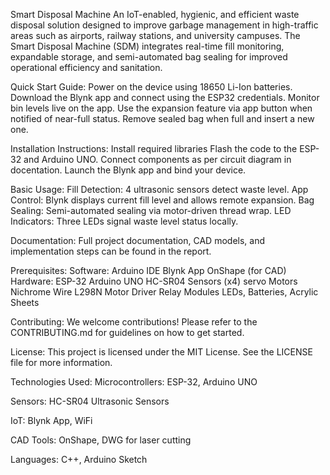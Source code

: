Smart Disposal Machine
An IoT-enabled, hygienic, and efficient waste disposal solution designed to improve garbage management in high-traffic areas such as airports, railway stations, and university campuses. The Smart Disposal Machine (SDM) integrates real-time fill monitoring, expandable storage, and semi-automated bag sealing for improved operational efficiency and sanitation.




Quick Start Guide:
Power on the device using 18650 Li-Ion batteries.
Download the Blynk app and connect using the ESP32 credentials.
Monitor bin levels live on the app.
Use the expansion feature via app button when notified of near-full status.
Remove sealed bag when full and insert a new one.

Installation Instructions:
Install required libraries
Flash the code to the ESP-32 and Arduino UNO.
Connect components as per circuit diagram in docentation.
Launch the Blynk app and bind your device.

Basic Usage:
Fill Detection: 4 ultrasonic sensors detect waste level.
App Control: Blynk displays current fill level and allows remote expansion.
Bag Sealing: Semi-automated sealing via motor-driven thread wrap.
LED Indicators: Three LEDs signal waste level status locally.

Documentation:
Full project documentation, CAD models, and implementation steps can be found in the report.

Prerequisites:
Software:
Arduino IDE
Blynk App
OnShape (for CAD)
Hardware:
ESP-32
Arduino UNO
HC-SR04 Sensors (x4)
servo Motors
Nichrome Wire
L298N Motor Driver
Relay Modules
LEDs, Batteries, Acrylic Sheets

Contributing:
We welcome contributions! Please refer to the CONTRIBUTING.md for guidelines on how to get started.

License:
This project is licensed under the MIT License. See the LICENSE file for more information.

Technologies Used:
Microcontrollers: ESP-32, Arduino UNO

Sensors: 
HC-SR04 Ultrasonic Sensors

IoT:
Blynk App, WiFi

CAD Tools: 
OnShape, DWG for laser cutting

Languages: 
C++, Arduino Sketch

